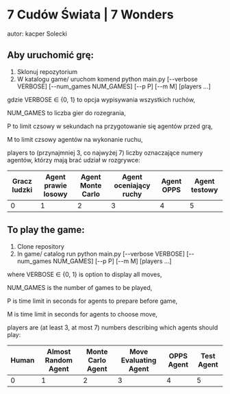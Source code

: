 # 7 Cudów Świata | 7 Wonders
autor: kacper Solecki

## Aby uruchomić grę:

1) Sklonuj repozytorium
2) W katalogu game/ uruchom komend
  python main.py [--verbose VERBOSE] [--num_games NUM_GAMES] [--p P] [--m M] [players ...]
  
  gdzie VERBOSE $\in$ {0, 1} to opcja wypisywania wszystkich ruchów,
  
  NUM_GAMES to liczba gier do rozegrania,
  
  P to limit czsowy w sekundach na przygotowanie się agentów przed grą,
  
  M to limit czsowy agentów na wykonanie ruchu,
  
  players to (przynajmniej 3, co najwyżej 7) liczby oznaczające numery agentów, którzy mają brać udział w rozgrywce:
  
  | Gracz ludzki | Agent prawie losowy  | Agent Monte Carlo | Agent oceniający ruchy | Agent OPPS | Agent testowy |
  | --------     | --------             | --------          | -------                | ------     | ------        |
  | 0            | 1                    | 2                 | 3                      | 4          | 5             |

## To play the game:

1) Clone repository
2) In game/ catalog run
  python main.py [--verbose VERBOSE] [--num_games NUM_GAMES] [--p P] [--m M] [players ...]
  
  where VERBOSE $\in$ {0, 1} is option to display all moves,
  
  NUM_GAMES is the number of games to be played,
  
  P is time limit in seconds for agents to prepare before game,
  
  M is time limit in seconds for agents to choose move,
  
  players are (at least 3, at most 7) numbers describing which agents should play:
  
  | Human | Almost Random Agent  | Monte Carlo Agent | Move Evaluating Agent | OPPS Agent | Test Agent |
  | --------     | --------             | --------          | -------                | ------     | ------        |
  | 0            | 1                    | 2                 | 3                      | 4          | 5             |
